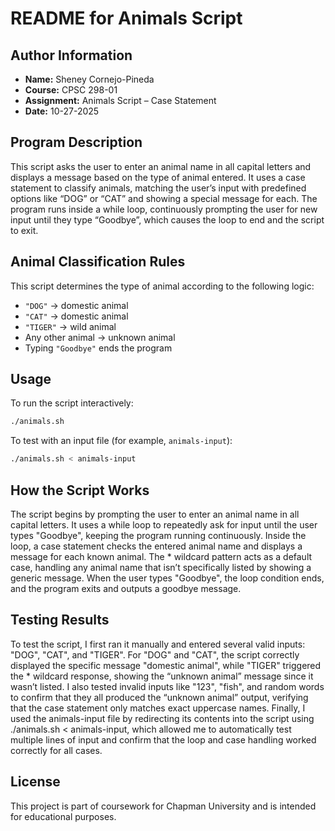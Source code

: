 # README for Animals Script

## Author Information
- **Name:** Sheney Cornejo-Pineda
- **Course:** CPSC 298-01
- **Assignment:** Animals Script – Case Statement
- **Date:** 10-27-2025

## Program Description
This script asks the user to enter an animal name in all capital letters and displays a message based on the type of animal entered. It uses a case statement to classify animals, matching the user’s input with predefined options like “DOG” or “CAT” and showing a special message for each. The program runs inside a while loop, continuously prompting the user for new input until they type “Goodbye”, which causes the loop to end and the script to exit.


## Animal Classification Rules
This script determines the type of animal according to the following logic:
- `"DOG"` → domestic animal  
- `"CAT"` → domestic animal  
- `"TIGER"` → wild animal  
- Any other animal → unknown animal  
- Typing `"Goodbye"` ends the program  

## Usage
To run the script interactively:
```bash
./animals.sh
```

To test with an input file (for example, `animals-input`):
```bash
./animals.sh < animals-input
```
## How the Script Works
The script begins by prompting the user to enter an animal name in all capital letters. It uses a while loop to repeatedly ask for input until the user types "Goodbye", keeping the program running continuously. Inside the loop, a case statement checks the entered animal name and displays a message for each known animal. The * wildcard pattern acts as a default case, handling any animal name that isn’t specifically listed by showing a generic message. When the user types "Goodbye", the loop condition ends, and the program exits and outputs a goodbye message.


## Testing Results
To test the script, I first ran it manually and entered several valid inputs: "DOG", "CAT", and "TIGER". For "DOG" and "CAT", the script correctly displayed the specific message "domestic animal", while "TIGER" triggered the * wildcard response, showing the “unknown animal” message since it wasn’t listed. I also tested invalid inputs like "123", "fish", and random words to confirm that they all produced the “unknown animal” output, verifying that the case statement only matches exact uppercase names. Finally, I used the animals-input file by redirecting its contents into the script using ./animals.sh < animals-input, which allowed me to automatically test multiple lines of input and confirm that the loop and case handling worked correctly for all cases.


## License
This project is part of coursework for Chapman University and is intended for educational purposes.
